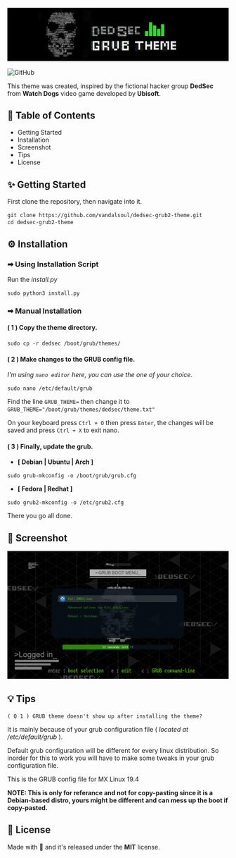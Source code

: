 ![logo](/media/logo.png)

![GitHub](https://img.shields.io/github/license/vandalsoul/dedsec-grub2-theme?style=for-the-badge)

This theme was created, inspired by the fictional hacker group **DedSec** from **Watch Dogs** video game developed by **Ubisoft**.

## 📙 Table of Contents
- Getting Started
- Installation
- Screenshot
- Tips
- License

## ✨ Getting Started

First clone the repository, then navigate into it.
```shell
git clone https://github.com/vandalsoul/dedsec-grub2-theme.git
cd dedsec-grub2-theme
```

## ⚙️ Installation

### ➡ Using Installation Script
Run the *install.py*
```shell
sudo python3 install.py
```

### ➡ Manual Installation

#### ( 1 ) Copy the theme directory.
```shell
sudo cp -r dedsec /boot/grub/themes/
```
#### ( 2 ) Make changes to the GRUB config file.

*I'm using `nano editor` here, you can use the one of your choice.*
```shell
sudo nano /etc/default/grub
```
Find the line `GRUB_THEME=` then change it to `GRUB_THEME="/boot/grub/themes/dedsec/theme.txt"`

On your keyboard press `Ctrl + O` then press `Enter`, the changes will be saved and press `Ctrl + X` to exit nano.

#### ( 3 ) Finally, update the grub.

- **[ Debian | Ubuntu | Arch ]**
```shell
sudo grub-mkconfig -o /boot/grub/grub.cfg
```
- **[ Fedora | Redhat ]**
```shell
sudo grub2-mkconfig -o /etc/grub2.cfg
```
There you go all done.

## 📸 Screenshot
![Screenshot](/media/screenshot.png)

## 💡 Tips
`( Q 1 ) GRUB theme doesn't show up after installing the theme?`

It is mainly because of your grub configuration file ( *located at /etc/default/grub* ).

Default grub configuration will be different for every linux distribution. So inorder for this to work you will have to make some tweaks in your grub configuration file.

This is the GRUB config file for MX Linux 19.4

**NOTE: This is only for referance and not for copy-pasting since it is a Debian-based distro, yours might be different and can mess up the boot if copy-pasted.**

## 📝 License
Made with 💖 and it's released under the **MIT** license.
